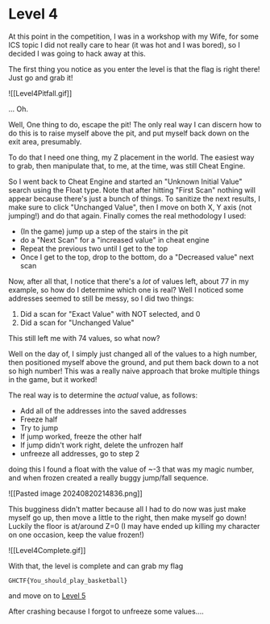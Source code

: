 # Level 4
At this point in the competition, I was in a workshop with my Wife, for some ICS topic I did not really care to hear (it was hot and I was bored), so I decided I was going to hack away at this.

The first thing you notice as you enter the level is that the flag is right there! Just go and grab it!

![[Level4Pitfall.gif]]

... Oh.

Well, One thing to do, escape the pit! The only real way I can discern how to do this is to raise myself above the pit, and put myself back down on the exit area, presumably.

To do that I need one thing, my Z placement in the world. The easiest way to grab, then manipulate that, to me, at the time, was still Cheat Engine.

So I went back to Cheat Engine and started an "Unknown Initial Value" search using the Float type. Note that after hitting "First Scan" nothing will appear because there's just a bunch of things. To sanitize the next results, I make sure to click "Unchanged Value", then I move on both X, Y axis (not jumping!) and do that again. Finally comes the real methodology I used:

* (In the game) jump up a step of the stairs in the pit
* do a "Next Scan" for a "increased value" in cheat engine
* Repeat the previous two until I get to the top
* Once I get to the top, drop to the bottom, do a "Decreased value" next scan

Now, after all that, I notice that there's a *lot* of values left, about 77 in my example, so how do I determine which one is real? Well I noticed some addresses seemed to still be messy, so I did two things:

1. Did a scan for "Exact Value" with NOT selected, and 0
2. Did a scan for "Unchanged Value"

This still left me with 74 values, so what now?

Well on the day of, I simply just changed all of the values to a high number, then positioned myself above the ground, and put them back down to a not so high number! This was a really naive approach that broke multiple things in the game, but it worked!

The real way is to determine the *actual* value, as follows:
* Add all of the addresses into the saved addresses
* Freeze half
* Try to jump
* If jump worked, freeze the other half
* If jump didn't work right, delete the unfrozen half
* unfreeze all addresses, go to step 2

doing this I found a float with the value of ~-3 that was my magic number, and when frozen created a really buggy jump/fall sequence. 

![[Pasted image 20240820214836.png]]

This bugginess didn't matter because all I had to do now was just make myself go up, then move a little to the right, then make myself go down! Luckily the floor is at/around Z=0 (I may have ended up killing my character on one occasion, keep the value frozen!)

![[Level4Complete.gif]]

With that, the level is complete and can grab my flag

`GHCTF{You_should_play_basketball}`

and move on to [Level 5](Level5.md) 

After crashing because I forgot to unfreeze some values....
